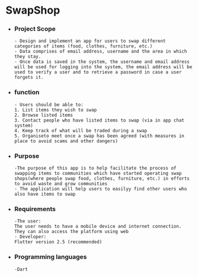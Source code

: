 # SwapShop
- ### Project Scope
      - Design and implement an app for users to swap different categories of items (food, clothes, furniture, etc.)
      - Data comprises of email address, username and the area in which they stay.
      - Once data is saved in the system, the username and email address will be used for logging into the system, the email address will be used to verify a user and to retrieve a password in case a user forgets it.


- ### function
      - Users should be able to:
      1. List items they wish to swap
      2. Browse listed items
      3. Contact people who have listed items to swap (via in app chat system)
      4. Keep track of what will be traded during a swap
      5. Organiseto meet once a swap has been agreed (with measures in place to avoid scams and other dangers)


- ### Purpose
      -The purpose of this app is to help facilitate the process of swapping items to communities which have started operating swap shops(where people swap food, clothes, furniture, etc.) in efforts to avoid waste and grow communities
      - The application will help users to easilyy find other users who also have items to swap


- ### Requirements
      -The user:
      The user needs to have a mobile device and internet connection. They can also access the platform using web
      - Developer: 
      Flutter version 2.5 (recommended)
 
- ### Programming languages
      -Dart
